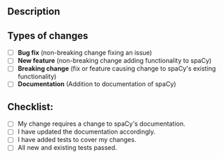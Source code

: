 <!--- Provide a general summary of your changes in the Title -->

## Description
<!--- Use this section to describe your changes and how they're affecting the code. -->
<!-- If your changes required testing, include information about the testing environment and the tests you ran. -->


## Types of changes
<!--- What types of changes does your code introduce? Put an `x` in all applicable boxes.: -->
- [ ] **Bug fix** (non-breaking change fixing an issue)
- [ ] **New feature** (non-breaking change adding functionality to spaCy)
- [ ] **Breaking change** (fix or feature causing change to spaCy's existing functionality)
- [ ] **Documentation** (Addition to documentation of spaCy)

## Checklist:
<!--- Go over all the following points, and put an `x` in all applicable boxes.: -->
- [ ] My change requires a change to spaCy's documentation.
- [ ] I have updated the documentation accordingly.
- [ ] I have added tests to cover my changes.
- [ ] All new and existing tests passed.
